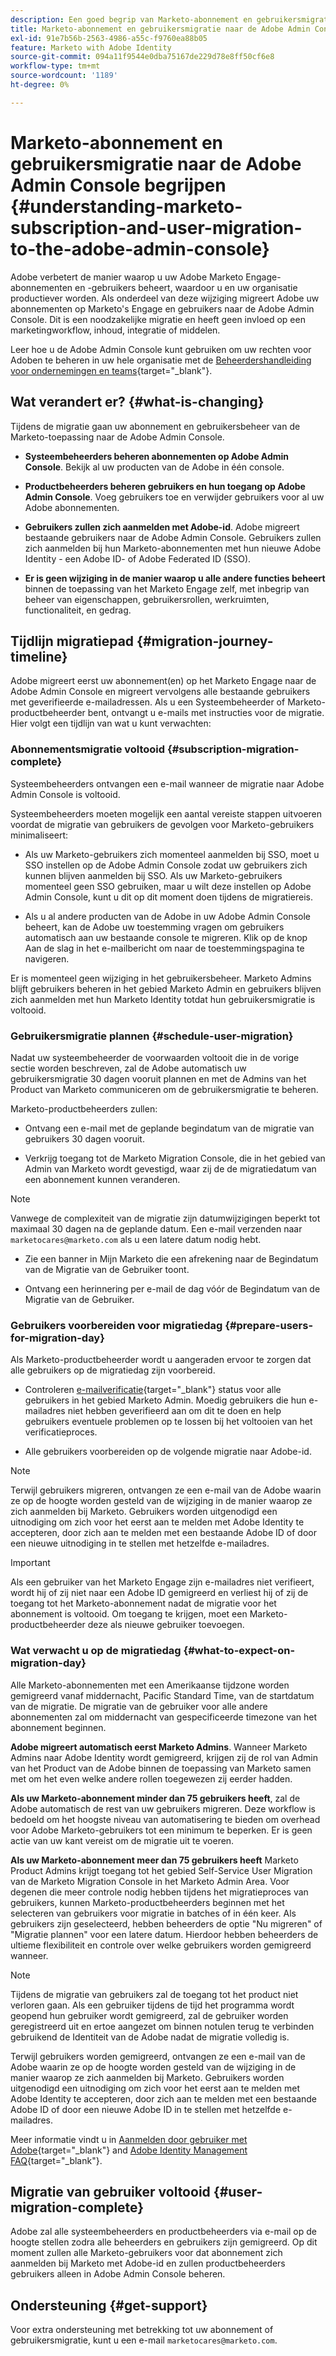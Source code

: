 ```yaml
---
description: Een goed begrip van Marketo-abonnement en gebruikersmigratie naar de Adobe Admin Console - Marketo Docs - Productdocumentatie
title: Marketo-abonnement en gebruikersmigratie naar de Adobe Admin Console begrijpen
exl-id: 91e7b56b-2563-4986-a55c-f9760ea88b05
feature: Marketo with Adobe Identity
source-git-commit: 094a11f9544e0dba75167de229d78e8ff50cf6e8
workflow-type: tm+mt
source-wordcount: '1189'
ht-degree: 0%

---
```


# Marketo-abonnement en gebruikersmigratie naar de Adobe Admin Console begrijpen {#understanding-marketo-subscription-and-user-migration-to-the-adobe-admin-console}

Adobe verbetert de manier waarop u uw Adobe Marketo Engage-abonnementen en -gebruikers beheert, waardoor u en uw organisatie productiever worden. Als onderdeel van deze wijziging migreert Adobe uw abonnementen op Marketo&#39;s Engage en gebruikers naar de Adobe Admin Console. Dit is een noodzakelijke migratie en heeft geen invloed op een marketingworkflow, inhoud, integratie of middelen.

Leer hoe u de Adobe Admin Console kunt gebruiken om uw rechten voor Adoben te beheren in uw hele organisatie met de [Beheerdershandleiding voor ondernemingen en teams](https://helpx.adobe.com/enterprise/admin-guide.html){target="_blank"}.

## Wat verandert er? {#what-is-changing}

Tijdens de migratie gaan uw abonnement en gebruikersbeheer van de Marketo-toepassing naar de Adobe Admin Console.

* **Systeembeheerders beheren abonnementen op Adobe Admin Console**. Bekijk al uw producten van de Adobe in één console.

* **Productbeheerders beheren gebruikers en hun toegang op Adobe Admin Console**. Voeg gebruikers toe en verwijder gebruikers voor al uw Adobe abonnementen.

* **Gebruikers zullen zich aanmelden met Adobe-id**. Adobe migreert bestaande gebruikers naar de Adobe Admin Console. Gebruikers zullen zich aanmelden bij hun Marketo-abonnementen met hun nieuwe Adobe Identity - een Adobe ID- of Adobe Federated ID (SSO).

* **Er is geen wijziging in de manier waarop u alle andere functies beheert** binnen de toepassing van het Marketo Engage zelf, met inbegrip van beheer van eigenschappen, gebruikersrollen, werkruimten, functionaliteit, en gedrag.

## Tijdlijn migratiepad {#migration-journey-timeline}

Adobe migreert eerst uw abonnement(en) op het Marketo Engage naar de Adobe Admin Console en migreert vervolgens alle bestaande gebruikers met geverifieerde e-mailadressen. Als u een Systeembeheerder of Marketo-productbeheerder bent, ontvangt u e-mails met instructies voor de migratie. Hier volgt een tijdlijn van wat u kunt verwachten:

### Abonnementsmigratie voltooid {#subscription-migration-complete}

Systeembeheerders ontvangen een e-mail wanneer de migratie naar Adobe Admin Console is voltooid.

Systeembeheerders moeten mogelijk een aantal vereiste stappen uitvoeren voordat de migratie van gebruikers de gevolgen voor Marketo-gebruikers minimaliseert:

* Als uw Marketo-gebruikers zich momenteel aanmelden bij SSO, moet u SSO instellen op de Adobe Admin Console zodat uw gebruikers zich kunnen blijven aanmelden bij SSO. Als uw Marketo-gebruikers momenteel geen SSO gebruiken, maar u wilt deze instellen op Adobe Admin Console, kunt u dit op dit moment doen tijdens de migratiereis.

* Als u al andere producten van de Adobe in uw Adobe Admin Console beheert, kan de Adobe uw toestemming vragen om gebruikers automatisch aan uw bestaande console te migreren. Klik op de knop Aan de slag in het e-mailbericht om naar de toestemmingspagina te navigeren.

Er is momenteel geen wijziging in het gebruikersbeheer. Marketo Admins blijft gebruikers beheren in het gebied Marketo Admin en gebruikers blijven zich aanmelden met hun Marketo Identity totdat hun gebruikersmigratie is voltooid.

### Gebruikersmigratie plannen {#schedule-user-migration}

Nadat uw systeembeheerder de voorwaarden voltooit die in de vorige sectie worden beschreven, zal de Adobe automatisch uw gebruikersmigratie 30 dagen vooruit plannen en met de Admins van het Product van Marketo communiceren om de gebruikersmigratie te beheren.

Marketo-productbeheerders zullen:

* Ontvang een e-mail met de geplande begindatum van de migratie van gebruikers 30 dagen vooruit.

* Verkrijg toegang tot de Marketo Migration Console, die in het gebied van Admin van Marketo wordt gevestigd, waar zij de de migratiedatum van een abonnement kunnen veranderen.

>[!NOTE]
>
>Vanwege de complexiteit van de migratie zijn datumwijzigingen beperkt tot maximaal 30 dagen na de geplande datum. Een e-mail verzenden naar `marketocares@marketo.com` als u een latere datum nodig hebt.

* Zie een banner in Mijn Marketo die een afrekening naar de Begindatum van de Migratie van de Gebruiker toont.

* Ontvang een herinnering per e-mail de dag vóór de Begindatum van de Migratie van de Gebruiker.

### Gebruikers voorbereiden voor migratiedag {#prepare-users-for-migration-day}

Als Marketo-productbeheerder wordt u aangeraden ervoor te zorgen dat alle gebruikers op de migratiedag zijn voorbereid.

* Controleren [e-mailverificatie](/help/marketo/product-docs/administration/users-and-roles/email-verification.md){target="_blank"} status voor alle gebruikers in het gebied Marketo Admin. Moedig gebruikers die hun e-mailadres niet hebben geverifieerd aan om dit te doen en help gebruikers eventuele problemen op te lossen bij het voltooien van het verificatieproces.

* Alle gebruikers voorbereiden op de volgende migratie naar Adobe-id.

>[!NOTE]
>
>Terwijl gebruikers migreren, ontvangen ze een e-mail van de Adobe waarin ze op de hoogte worden gesteld van de wijziging in de manier waarop ze zich aanmelden bij Marketo. Gebruikers worden uitgenodigd een uitnodiging om zich voor het eerst aan te melden met Adobe Identity te accepteren, door zich aan te melden met een bestaande Adobe ID of door een nieuwe uitnodiging in te stellen met hetzelfde e-mailadres.

>[!IMPORTANT]
>
>Als een gebruiker van het Marketo Engage zijn e-mailadres niet verifieert, wordt hij of zij niet naar een Adobe ID gemigreerd en verliest hij of zij de toegang tot het Marketo-abonnement nadat de migratie voor het abonnement is voltooid. Om toegang te krijgen, moet een Marketo-productbeheerder deze als nieuwe gebruiker toevoegen.

### Wat verwacht u op de migratiedag {#what-to-expect-on-migration-day}

Alle Marketo-abonnementen met een Amerikaanse tijdzone worden gemigreerd vanaf middernacht, Pacific Standard Time, van de startdatum van de migratie. De migratie van de gebruiker voor alle andere abonnementen zal om middernacht van gespecificeerde timezone van het abonnement beginnen.

**Adobe migreert automatisch eerst Marketo Admins**. Wanneer Marketo Admins naar Adobe Identity wordt gemigreerd, krijgen zij de rol van Admin van het Product van de Adobe binnen de toepassing van Marketo samen met om het even welke andere rollen toegewezen zij eerder hadden.

**Als uw Marketo-abonnement minder dan 75 gebruikers heeft**, zal de Adobe automatisch de rest van uw gebruikers migreren. Deze workflow is bedoeld om het hoogste niveau van automatisering te bieden om overhead voor Adobe Marketo-gebruikers tot een minimum te beperken. Er is geen actie van uw kant vereist om de migratie uit te voeren.

**Als uw Marketo-abonnement meer dan 75 gebruikers heeft** Marketo Product Admins krijgt toegang tot het gebied Self-Service User Migration van de Marketo Migration Console in het Marketo Admin Area. Voor degenen die meer controle nodig hebben tijdens het migratieproces van gebruikers, kunnen Marketo-productbeheerders beginnen met het selecteren van gebruikers voor migratie in batches of in één keer. Als gebruikers zijn geselecteerd, hebben beheerders de optie &quot;Nu migreren&quot; of &quot;Migratie plannen&quot; voor een latere datum. Hierdoor hebben beheerders de ultieme flexibiliteit en controle over welke gebruikers worden gemigreerd wanneer.

>[!NOTE]
>
>Tijdens de migratie van gebruikers zal de toegang tot het product niet verloren gaan. Als een gebruiker tijdens de tijd het programma wordt geopend hun gebruiker wordt gemigreerd, zal de gebruiker worden geregistreerd uit en ertoe aangezet om binnen notulen terug te verbinden gebruikend de Identiteit van de Adobe nadat de migratie volledig is.

Terwijl gebruikers worden gemigreerd, ontvangen ze een e-mail van de Adobe waarin ze op de hoogte worden gesteld van de wijziging in de manier waarop ze zich aanmelden bij Marketo. Gebruikers worden uitgenodigd een uitnodiging om zich voor het eerst aan te melden met Adobe Identity te accepteren, door zich aan te melden met een bestaande Adobe ID of door een nieuwe Adobe ID in te stellen met hetzelfde e-mailadres.

Meer informatie vindt u in [Aanmelden door gebruiker met Adobe](/help/marketo/product-docs/administration/marketo-with-adobe-identity/user-sign-in-with-adobe-id.md){target="_blank"} and [Adobe Identity Management FAQ](/help/marketo/product-docs/administration/marketo-with-adobe-identity/faq.md){target="_blank"}.

## Migratie van gebruiker voltooid {#user-migration-complete}

Adobe zal alle systeembeheerders en productbeheerders via e-mail op de hoogte stellen zodra alle beheerders en gebruikers zijn gemigreerd. Op dit moment zullen alle Marketo-gebruikers voor dat abonnement zich aanmelden bij Marketo met Adobe-id en zullen productbeheerders gebruikers alleen in Adobe Admin Console beheren.

## Ondersteuning {#get-support}

Voor extra ondersteuning met betrekking tot uw abonnement of gebruikersmigratie, kunt u een e-mail `marketocares@marketo.com`.
